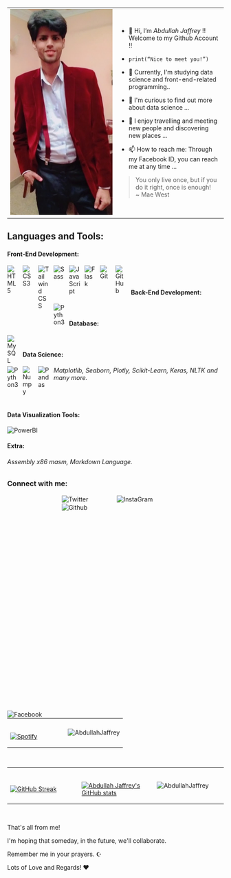 
<table width="100%"> 
<tr>
<td width="50%">
  
<img src="1.jpg" width="100%" height="100%"/>

</td>

<td width="50%">

- 👋  Hi, I’m *Abdullah Jaffrey* !! Welcome to my Github Account !!

- `print(“Nice to meet you!”) `

- 🌱 Currently, I'm studying data science and front-end-related programming..

- 👀 I'm curious to find out more about data science ...

- 💞️ I enjoy travelling and meeting new people and discovering new places ...

- 📫 How to reach me: Through my Facebook ID, you can reach me at any time ...


> You only live once, but if you do it right, once is enough! <br /> ~ Mae West


</td>
</table>


## Languages and Tools:


#### Front-End Development:

[<img align="left" alt="HTML5" width="26px" src="https://cdn.jsdelivr.net/gh/devicons/devicon/icons/html5/html5-original.svg" style="padding-right:10px;" />](https://html.spec.whatwg.org/)

[<img align="left" alt="CSS3" width="26px" src="https://cdn.jsdelivr.net/gh/devicons/devicon/icons/css3/css3-original.svg" style="padding-right:10px;" />](https://www.w3.org/TR/CSS/#css)

[<img align="left" alt="Tailwind CSS" width="26px" src="https://www.vectorlogo.zone/logos/tailwindcss/tailwindcss-icon.svg" style="padding-right:10px;" />](https://tailwindcss.com/)

[<img align="left" alt="Sass" width="26px" src="https://cdn.jsdelivr.net/gh/devicons/devicon/icons/sass/sass-original.svg" style="padding-right:10px;" />](https://sass-lang.com/)

[<img align="left" alt="JavaScript" width="26px" src="https://cdn.jsdelivr.net/gh/devicons/devicon/icons/javascript/javascript-original.svg" style="padding-right:10px;" />](https://www.javascript.com/)

[<img align="left" alt="Flask" width="26px" src="https://cdn.jsdelivr.net/gh/devicons/devicon/icons/flask/flask-original.svg" style="padding-right:10px;" />](https://flask.palletsprojects.com/en/2.2.x/)

[<img align="left" alt="Git" width="26px" src="https://cdn.jsdelivr.net/gh/devicons/devicon/icons/git/git-original.svg" style="padding-right:10px;" />](https://git-scm.com/)

[<img align="left" alt="GitHub" width="26px" src="https://user-images.githubusercontent.com/3369400/139447912-e0f43f33-6d9f-45f8-be46-2df5bbc91289.png" style="padding-right:10px;" />](https://github.com/)

<br />

<br />

#### Back-End Development:

[<img align="left" alt="Python3" width="26px" src="https://cdn.jsdelivr.net/gh/devicons/devicon/icons/python/python-original.svg" style="padding-right:10px;" />](https://www.python.org/)


<br />

#### Database:

[<img align="left" alt="MySQL" width="26px" src="https://cdn.jsdelivr.net/gh/devicons/devicon/icons/mysql/mysql-original.svg" style="padding-right:10px;" />](https://www.iso.org/standard/63555.html)

<br />

#### Data Science:

[<img align="left" alt="Python3" width="26px" src="https://cdn.jsdelivr.net/gh/devicons/devicon/icons/python/python-original.svg" style="padding-right:10px;" />](https://www.python.org/)

[<img align="left" alt="Numpy" width="26px" src="https://cdn.jsdelivr.net/gh/devicons/devicon/icons/numpy/numpy-original.svg" style="padding-right:10px;" />](https://numpy.org/)


[<img align="left" alt="Pandas" width="26px" src="https://cdn.jsdelivr.net/gh/devicons/devicon/icons/pandas/pandas-original.svg" style="padding-right:10px;" />](https://pandas.pydata.org/)

###### Matplotlib, Seaborn, Plotly, Scikit-Learn, Keras, NLTK and many more.

<br />

#### Data Visualization Tools:

[<img align="left" alt="PowerBI" width="80px" src="https://www.vectorlogo.zone/logos/microsoft_powerbi/microsoft_powerbi-ar21.svg" style="padding-right:10px;" />](https://powerbi.microsoft.com/en-au/)

<br />

####  Extra:

###### Assembly x86 masm, Markdown Language.


### Connect with me:

[<img align="left" alt="Facebook" width="126px" src="https://www.vectorlogo.zone/logos/facebook/facebook-ar21.svg" style="padding-top:500px; " />](https://www.facebook.com/Abdullah.Ahmed.j.52035)

[<img align="left" alt="Twitter" width="126px" src="https://www.vectorlogo.zone/logos/twitter/twitter-ar21.svg" style="padding:1px;" />](https://twitter.com/AbdullahJaffery)

[<img align="left" alt="InstaGram" width="126px" src="https://www.vectorlogo.zone/logos/instagram/instagram-ar21.svg" style="padding: 1px;" />]( https://www.instagram.com/abdullah.ahmed.j.52035/)

[<img align="left" alt="Github" width="126px" src="https://www.vectorlogo.zone/logos/github/github-ar21.svg" style="padding:1px;" />](https://github.com/AbdullahJaffrey)


<br />

<table width="100%" style="border:none;" > 

<tr>

<td width="50%">


&nbsp; <br> [![Spotify](https://novatorem.vercel.app/api/spotify?background_color=0d1117&border_color=ffffff)](https://open.spotify.com/user/31v6yhgkoah6gp56bhdgpaeziw7y)


</td>


<td width='50%'>

<img src="https://github-profile-trophy.vercel.app/?username=AbdullahJaffrey&background_color=0d1117&border_color=ffffff" alt="AbdullahJaffrey" />

</td>
</tr>
</table>

<br />

<table width="100%"> 
<tr>
<td width="33%">

<br />



[![GitHub Streak](https://github-readme-streak-stats.herokuapp.com?user=AbdullahJaffrey&theme=dark)](https://git.io/streak-stats)


</td>

<td width="34%">
<br />

[![Abdullah Jaffrey's GitHub stats](https://github-readme-stats.vercel.app/api?username=AbdullahJaffrey&theme=dark)](https://github.com/AbdullahJaffrey/github-readme-stats)
</td>



<td width="33%">

&nbsp;<img height="auto-fit" src="https://github-readme-stats.vercel.app/api/top-langs?username=AbdullahJaffrey&theme=dark&show_icons=true&locale=en&layout=compact" alt="AbdullahJaffrey" />
</td>
</ tr>
</table>
<br />


That's all from me!

I'm hoping that someday, in the future, we'll collaborate.

Remember me in your prayers. ☪️

Lots of Love and Regards! ❤
